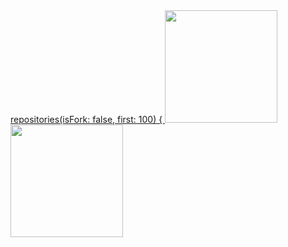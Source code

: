 <div>
<a href="https://github.com/paulocamargojr">
repositories(isFork: false, first: 100) {
<img height="180em" src="https://github-readme-stats.vercel.app/api?username=paulocamargojr&show_icons=true&count_private=true"/>
<img height="180em" src="https://github-readme-stats.vercel.app/api/top-langs/?username=paulocamargojr&layout=compact&langs_count=7"/>
</div>
  
<!-- theme=dracula&include_all_commits=true& | &theme=dracula  -->
